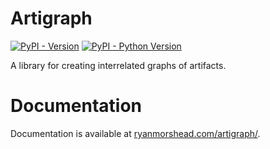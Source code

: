 # Artigraph

[![PyPI - Version](https://img.shields.io/pypi/v/artigraph.svg)](https://pypi.org/project/artigraph)
[![PyPI - Python Version](https://img.shields.io/pypi/pyversions/artigraph.svg)](https://pypi.org/project/artigraph)

A library for creating interrelated graphs of artifacts.

# Documentation

Documentation is available at
[ryanmorshead.com/artigraph/](https://ryanmorshead.com/artigraph/).
